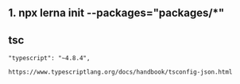 ## 1. npx lerna init --packages="packages/\*"


## tsc 

    "typescript": "~4.8.4",

    https://www.typescriptlang.org/docs/handbook/tsconfig-json.html